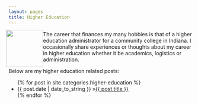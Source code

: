 ```yaml
---
layout: pages
title: Higher Education
---
```


<img
src="http://www.stevencombs.com/images/design/higher-education.svg"
style="
  float: left;
  width: 100px;
  margin-left: -7px;
  margin-top: -3px;
  "
/>

The career that finances my many hobbies is that of a higher education administrator for a community college in Indiana. I occasionally share experiences or thoughts about my career in higher education whether it be academics, logistics or administration.

Below are my higher education related posts:

<ul id="blog-posts" class="posts">
{% for post in site.categories.higher-education %}
    <li><span>{{ post.date | date_to_string }} &raquo;</span><a href="{{ post.url }}">{{ post.title }}</a></li>
{% endfor %}
</ul>
